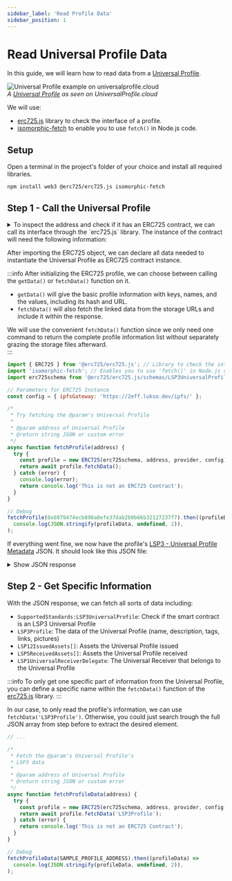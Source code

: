 ```yaml
---
sidebar_label: 'Read Profile Data'
sidebar_position: 1
---
```


# Read Universal Profile Data

In this guide, we will learn how to read data from a [Universal Profile](../../standards/universal-profile/introduction.md).

<div style={{textAlign: 'center', color: 'grey'}}>
  <img
    src={require('/img/learn/up_view.png').default}
    alt="Universal Profile example on universalprofile.cloud"
  />
<br/>
<i>A <a href="https://wallet.universalprofile.cloud/0x6979474Ecb890a8EFE37daB2b9b66b32127237f7">Universal Profile</a> as seen on UniversalProfile.cloud</i>
</div>

We will use:

- [erc725.js](../../tools/erc725js/getting-started/) library to check the interface of a profile.
- [isomorphic-fetch](https://github.com/matthew-andrews/isomorphic-fetch) to enable you to use `fetch()` in Node.js code.

## Setup

Open a terminal in the project's folder of your choice and install all required libraries.

```shell
npm install web3 @erc725/erc725.js isomorphic-fetch
```

## Step 1 - Call the Universal Profile

<details>
<summary>
To inspect the address and check if it has an ERC725 contract, we can call its interface through the `erc725.js` library. The instance of the contract will need the following information:</summary>

<div>

- [LSP3 - Profile Metadata](../../standards/universal-profile/lsp3-profile-metadata) describes the data in the Universal Profile contract storage, and which data keys to use to retrieve it. We can import the schema directly from the [erc725.js](../../tools/erc725js/schemas#standard-lsp-schemas) library.

  - `SupportedStandards` shows the interface using a Metadata Standard with a key. In our case we use `SupportedStandards:LSP3UniversalProfile` from to check if the contract is a Universal Profile.
  - `LSP3Profile` shows the data of the Universal Profile.
  - `LSP12IssuedAssets[]` shows assets the Universal Profile issued.
  - `LSP5ReceivedAssets[]` shows assets the Universal Profile received.
  - `LSP1UniversalReceiverDelegate` will point to the [Universal Receiver](../../standards/generic-standards/lsp1-universal-receiver/) of the Universal Profile.

- `address`: the address of the contract
- `provider`: a [provider](../../tools/erc725js/providers) object. Usually used with the RPC endpoint URL
- `config`: used to configure the IPFS gateway

Besides the schema, we also use `isomorphic-fetch` to fetch the HTTP response from the profile while using `node` for execution. You may not need this library if you use browser environments like `ReactJS` or `VueJS`.

</div>
</details>

After importing the ERC725 object, we can declare all data needed to instantiate the Universal Profile as ERC725 contract instance.

:::info
After initializing the ERC725 profile, we can choose between calling the `getData()` or `fetchData()` function on it.

- `getData()` will give the basic profile information with keys, names, and the values, including its hash and URL.
- `fetchData()` will also fetch the linked data from the storage URLs and include it within the response.

We will use the convenient `fetchData()` function since we only need one command to return the complete profile information list without separately grazing the storage files afterward.  
:::

```javascript title="read_profile.js"
import { ERC725 } from '@erc725/erc725.js'; // Library to check the interface of a profile
import 'isomorphic-fetch'; // Enables you to use 'fetch()' in Node.js code
import erc725schema from '@erc725/erc725.js/schemas/LSP3UniversalProfileMetadata.json' assert { type: 'json' };

// Parameters for ERC725 Instance
const config = { ipfsGateway: 'https://2eff.lukso.dev/ipfs/' };

/*
 * Try fetching the @param's Universal Profile
 *
 * @param address of Universal Profile
 * @return string JSON or custom error
 */
async function fetchProfile(address) {
  try {
    const profile = new ERC725(erc725schema, address, provider, config);
    return await profile.fetchData();
  } catch (error) {
    console.log(error);
    return console.log('This is not an ERC725 Contract');
  }
}

// Debug
fetchProfile(0x6979474ecb890a8efe37dab2b9b66b32127237f7).then((profileData) =>
  console.log(JSON.stringify(profileData, undefined, 2)),
);
```

If everything went fine, we now have the profile's [LSP3 - Universal Profile Metadata](../../standards/universal-profile/lsp3-profile-metadata) JSON. It should look like this JSON file:

<details>
    <summary>Show JSON response</summary>

```json
[
  {
    "key": "...",
    "name": "SupportedStandards:LSP3UniversalProfile",
    "value": null
  },
  {
    "key": "...",
    "name": "LSP3Profile",
    "value": {
      "LSP3Profile": {
        "name": "...",
        "links": [
          {
            "title": "...",
            "url": "..."
          },
          ...
        ],
        "description": "...",
        "profileImage": [
          {
            "width": 1512,
            "height": 1998,
            "hashFunction": "keccak256(bytes)",
            "hash": "0x...",
            "url": "ipfs://..."
          },
          ...
        ],
        "backgroundImage": [
          {
            "width": 1512,
            "height": 1998,
            "hashFunction": "keccak256(bytes)",
            "hash": "0x...",
            "url": "ipfs://..."
          },
          ...
        ],
        "tags": [
          "...",
          ...
        ]
      }
    }
  },
  {
    "key": "0x7c8c3416d6cda87cd42c71ea1843df28ac4850354f988d55ee2eaa47b6dc05cd",
    "name": "LSP12IssuedAssets[]",
    "value": []
  },
  {
    "key": "0x6460ee3c0aac563ccbf76d6e1d07bada78e3a9514e6382b736ed3f478ab7b90b",
    "name": "LSP5ReceivedAssets[]",
    "value": []
  },
  {
    "key": "0x0cfc51aec37c55a4d0b1a65c6255c4bf2fbdf6277f3cc0730c45b828b6db8b47",
    "name": "LSP1UniversalReceiverDelegate",
    "value": "0x..."
  }
]
```

</details>

## Step 2 - Get Specific Information

With the JSON response, we can fetch all sorts of data including:

- `SupportedStandards:LSP3UniversalProfile`: Check if the smart contract is an LSP3 Universal Profile
- `LSP3Profile`: The data of the Universal Profile (name, description, tags, links, pictures)
- `LSP12IssuedAssets[]`: Assets the Universal Profile issued
- `LSP5ReceivedAssets[]`: Assets the Universal Profile received
- `LSP1UniversalReceiverDelegate`: The Universal Receiver that belongs to the Universal Profile

:::info
To only get one specific part of information from the Universal Profile, you can define a specific name within the `fetchData()` function of the [erc725.js](../../tools/erc725js/getting-started/) library.
:::

In our case, to only read the profile's information, we can use `fetchData('LSP3Profile')`. Otherwise, you could just search trough the full JSON array from step before to extract the desired element.

```javascript title="read_profile.js"
// ...

/*
 * Fetch the @param's Universal Profile's
 * LSP3 data
 *
 * @param address of Universal Profile
 * @return string JSON or custom error
 */
async function fetchProfileData(address) {
  try {
    const profile = new ERC725(erc725schema, address, provider, config);
    return await profile.fetchData('LSP3Profile');
  } catch (error) {
    return console.log('This is not an ERC725 Contract');
  }
}

// Debug
fetchProfileData(SAMPLE_PROFILE_ADDRESS).then((profileData) =>
  console.log(JSON.stringify(profileData, undefined, 2)),
);
```
